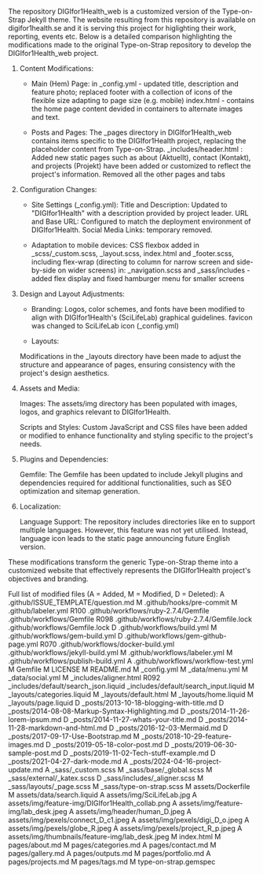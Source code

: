 The repository DIGIfor1Health_web is a customized version of the Type-on-Strap Jekyll theme. 
The website resulting from this repository is available on digifor1health.se and it is serving this project for higlighting their work, reporting, events etc.
Below is a detailed comparison highlighting the modifications made to the original Type-on-Strap repository 
to develop the DIGIfor1Health_web project.

1. Content Modifications:

    * Main (Hem) Page:
       in _config.yml - updated title, description and feature photo; replaced footer with a collection of icons of the flexible size adapting to page size (e.g. mobile)
       index.html - contains the home page content devided in containers to alternate images and text.

   * Posts and Pages:
        The _pages directory in DIGIfor1Health_web contains items specific to the DIGIfor1Health project, replacing the placeholder content from Type-on-Strap.
        _includes/header.html : Added new static pages such as about (Aktuellt), contact (Kontakt), and projects (Projekt) have been added or customized to reflect the project's information.
        Removed all the other pages and tabs

3. Configuration Changes:

    * Site Settings (_config.yml):
        Title and Description: Updated to "DIGIfor1Health" with a description provided by project leader.
        URL and Base URL: Configured to match the deployment environment of DIGIfor1Health.
        Social Media Links: temporary removed.

   * Adaptation to mobile devices:
       CSS flexbox added in _scss/_custom.scss, _layout.scss, index.html and _footer.scss, including flex-wrap (directing to column for narrow screen and side-by-side on wider screens)
       in: _navigation.scss and _sass/includes - added flex display and fixed hamburger menu for smaller screens

5. Design and Layout Adjustments:

    * Branding:
        Logos, color schemes, and fonts have been modified to align with DIGIfor1Health's (SciLifeLab) graphical guidelines.
      favicon was changed to SciLifeLab icon (_config.yml)

    * Layouts:

   Modifications in the _layouts directory have been made to adjust the structure and appearance of pages, ensuring consistency with the project's design aesthetics.


6. Assets and Media:

    Images:
        The assets/img directory has been populated with images, logos, and graphics relevant to DIGIfor1Health.

    Scripts and Styles:
        Custom JavaScript and CSS files have been added or modified to enhance functionality and styling specific to the project's needs.

7. Plugins and Dependencies:

    Gemfile:
        The Gemfile has been updated to include Jekyll plugins and dependencies required for additional functionalities, such as SEO optimization and sitemap generation.

8. Localization:

    Language Support:
        The repository includes directories like en to support multiple languages. However, this feature was not yet utilised. Instead, language icon leads to the static page announcing future English version.

These modifications transform the generic Type-on-Strap theme into a customized website that effectively represents the DIGIfor1Health project's objectives and branding.

Full list of modified files (A = Added, M = Modified, D = Deleted):
A	.github/ISSUE_TEMPLATE/question.md
M	.github/hooks/pre-commit
M	.github/labeler.yml
R100	.github/workflows/ruby-2.7.4/Gemfile	.github/workflows/Gemfile
R098	.github/workflows/ruby-2.7.4/Gemfile.lock	.github/workflows/Gemfile.lock
D	.github/workflows/build.yml
M	.github/workflows/gem-build.yml
D	.github/workflows/gem-github-page.yml
R070	.github/workflows/docker-build.yml	.github/workflows/jekyll-build.yml
M	.github/workflows/labeler.yml
M	.github/workflows/publish-build.yml
A	.github/workflows/workflow-test.yml
M	Gemfile
M	LICENSE
M	README.md
M	_config.yml
M	_data/menu.yml
M	_data/social.yml
M	_includes/aligner.html
R092	_includes/default/search_json.liquid	_includes/default/search_input.liquid
M	_layouts/categories.liquid
M	_layouts/default.html
M	_layouts/home.liquid
M	_layouts/page.liquid
D	_posts/2013-10-18-blogging-with-title.md
D	_posts/2014-08-08-Markup-Syntax-Highlighting.md
D	_posts/2014-11-26-lorem-ipsum.md
D	_posts/2014-11-27-whats-your-title.md
D	_posts/2014-11-28-markdown-and-html.md
D	_posts/2016-12-03-Mermaid.md
D	_posts/2017-09-17-Use-Bootstrap.md
M	_posts/2018-10-29-feature-images.md
D	_posts/2019-05-18-color-post.md
D	_posts/2019-06-30-sample-post.md
D	_posts/2019-11-02-Tech-stuff-example.md
D	_posts/2021-04-27-dark-mode.md
A	_posts/2024-04-16-project-update.md
A	_sass/_custom.scss
M	_sass/base/_global.scss
M	_sass/external/_katex.scss
D	_sass/includes/_aligner.scss
M	_sass/layouts/_page.scss
M	_sass/type-on-strap.scss
M	assets/Dockerfile
M	assets/data/search.liquid
A	assets/img/SciLifeLab.jpg
A	assets/img/feature-img/DIGIfor1Health_collab.png
A	assets/img/feature-img/lab_desk.jpeg
A	assets/img/header/human_D.jpeg
A	assets/img/pexels/connect_D_c1.jpeg
A	assets/img/pexels/digi_D_o.jpeg
A	assets/img/pexels/globe_R.jpeg
A	assets/img/pexels/project_R_p.jpeg
A	assets/img/thumbnails/feature-img/lab_desk.jpeg
M	index.html
M	pages/about.md
M	pages/categories.md
A	pages/contact.md
M	pages/gallery.md
A	pages/outputs.md
M	pages/portfolio.md
A	pages/projects.md
M	pages/tags.md
M	type-on-strap.gemspec

